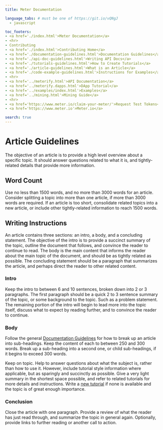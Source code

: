 ```yaml
---
title: Meter Documentation

language_tabs: # must be one of https://git.io/vQNgJ
  - javascript

toc_footers:
- <a href='./index.html'>Meter Documentation</a>
- <hr>
- Contributing
- <a href='./index.html'>Contributing Home</a>
- <a href='./documentation-guidelines.html'>Documentation Guidelines</a>
- <a href='./api-doc-guidelines.html'>Writing API Docs</a>
- <a href='./tutorials-guidelines.html'>How to Create Tutorials</a>
- <a href='./article-guidelines.html'>What is an Article</a>
- <a href='./code-example-guidelines.html'>Instructions for Examples</a>
- <hr>
- <a href='../meterify.html'>API Documentation</a>
- <a href='../meterify.dapps.html'>DApp Tutorial</a>
- <a href='../examples/index.html'>Examples</a>
- <a href='../mining.html'>Mining Guide</a>
- <hr>  
- <a href='https://www.meter.io/claim-your-meter/'>Request Test Tokens</a>
- <a href='https://www.meter.io'>Meter.io</a>

search: true
---
```


# Article Guidelines

The objective of an article is to provide a high level overview about a specific topic. It should answer questions related to what it is, and tightly-related details that provide more information.

## Word Count

Use no less than 1500 words, and no more than 3000 words for an article. Consider splitting a topic into more than one article, if more than 3000 words are required. If an article is too short, consolidate related topics into a new article, or include other tightly-related information to reach 1500 words.  

## Writing Instructions

An article contains three sections: an intro, a body, and a concluding statement. The objective of the intro is to provide a succinct summary of the topic, outline the document that follows, and convince the reader to continue to read. The body is the main content that informs the reader about the main topic of the document, and should be as tightly related as possible. The concluding statement should be a paragraph that summarizes the article, and perhaps direct the reader to other related content.

### Intro

Keep the intro to between 6 and 10 sentences, broken down into 2 or 3 paragraphs. The first paragraph should be a quick 2 to 3 sentence summary of the topic, or some background to the topic. Such as a problem statement. The remaining portion of the intro will begin to lead more into the topic itself, discuss what to expect by reading further, and to convince the reader to continue.

### Body

Follow the general [Documentation Guidelines](documentation-guidelines.html) for how to break up an article into sub-headings. Keep the content of each to between 250 and 300 words. Break up a sub-heading into a second one, or child sub-headings, if it begins to exceed 300 words.

Keep on topic. Help to answer questions about what the subject is, rather than how to use it. However, include tutorial style information where applicable, but as sparingly and succinctly as possible. Give a very light summary in the shortest space possible, and refer to related tutorials for more details and instructions. Write a [new tutorial](#tutorial-guidelines.html) if none is available and the topic is of great enough importance.    

### Conclusion

Close the article with one paragraph. Provide a review of what the reader has just read through, and summarize the topic in general again. Optionally, provide links to further reading or another call to action.
